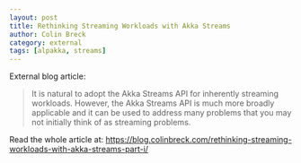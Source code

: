 ```yaml
---
layout: post
title: Rethinking Streaming Workloads with Akka Streams
author: Colin Breck
category: external
tags: [alpakka, streams]
---
```


External blog article: 

> It is natural to adopt the Akka Streams API for inherently streaming workloads. However, the Akka Streams API is much more broadly applicable and it can be used to address many problems that you may not initially think of as streaming problems.

Read the whole article at: https://blog.colinbreck.com/rethinking-streaming-workloads-with-akka-streams-part-i/